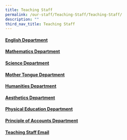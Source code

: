 ```yaml
---
title: Teaching Staff
permalink: /our-staff/Teaching-Staff/Teaching-Staff/
description: ""
third_nav_title: Teaching Staff
---
```

#### [English Department](/our-staff/Teaching-Staff/English-Department/)

#### [Mathematics Department](/our-staff/Teaching-Staff/Mathematics-Department/)

#### [Science Department](/our-staff/Teaching-Staff/Science-Department/)

#### [Mother Tongue Department](/our-staff/Teaching-Staff/Mother-Tongue-Department/)

#### [Humanities Department](/our-staff/Teaching-Staff/Humanities-Department/)

#### [Aesthetics Department](/our-staff/Teaching-Staff/Aesthetics-Department/)

#### [Physical Education Department](/our-staff/Teaching-Staff/Physical-Education-Department/)

#### [Principle of Accounts Department](/our-staff/Teaching-Staff/Principle-of-Accounts-Department/)

#### [Teaching Staff Email](/our-staff/Teaching-Staff/Teaching-Staff-Email/)